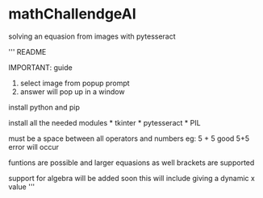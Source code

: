 # mathChallendgeAI
solving an equasion from images with pytesseract 

'''
README

IMPORTANT: 
guide
1. select image from popup prompt
2. answer will pop up in a window

install python and pip

install all the needed modules
    * tkinter
    * pytesseract
    * PIL
    
must be a space between all operators and numbers
    eg: 
        5 + 5 good
        5+5 error will occur

funtions are possible and larger equasions as well
    brackets are supported

support for algebra will be added soon 
    this will include giving a dynamic x value
'''
